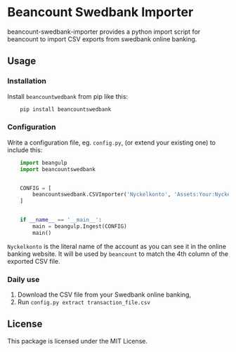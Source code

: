 # Beancount Swedbank Importer

beancount-swedbank-importer provides a python import script for beancount to
import CSV exports from swedbank online banking.


## Usage

### Installation

Install `beancountwedbank` from pip like this:

```bash
    pip install beancountswedbank
```


### Configuration

Write a configuration file, eg. `config.py`, (or extend your existing one) to include this:

```python
    import beangulp
    import beancountswedbank


    CONFIG = [
        beancountswedbank.CSVImporter('Nyckelkonto', 'Assets:Your:Nyckelkonto', 'SEK'),
    ]


    if __name__ == '__main__':
        main = beangulp.Ingest(CONFIG)
        main()
```

`Nyckelkonto` is the literal name of the account as you can see it in the
online banking website. It will be used by `beancount` to match the 4th
column of the exported CSV file.


### Daily use

 1. Download the CSV file from your Swedbank online banking,
 2. Run `config.py extract transaction_file.csv`


## License

This package is licensed under the MIT License.

